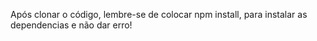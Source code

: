 Após clonar o código, lembre-se de colocar npm install, para instalar as dependencias e não dar erro!
